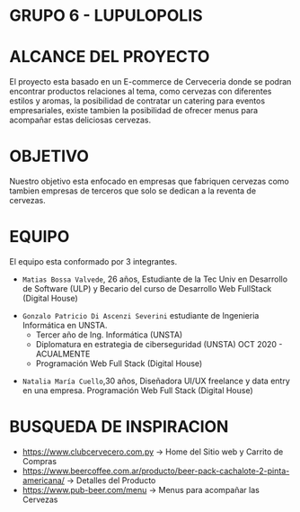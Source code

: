 # GRUPO 6 - LUPULOPOLIS

# ALCANCE DEL PROYECTO
El proyecto esta basado en un E-commerce de Cerveceria donde se podran encontrar productos relaciones al tema, como cervezas con diferentes estilos y aromas, la posibilidad de contratar un catering para eventos empresariales, existe tambien la posibilidad de ofrecer menus para acompañar estas deliciosas cervezas.

# OBJETIVO
Nuestro objetivo esta enfocado en empresas que fabriquen cervezas como tambien empresas de terceros que solo se dedican a la reventa de cervezas.

# EQUIPO
El equipo esta conformado por 3 integrantes.
* `Matias Bossa Valvede`, 26 años, Estudiante de la Tec Univ en Desarrollo de Software (ULP) y Becario del curso de Desarrollo Web FullStack (Digital House)
- `Gonzalo Patricio Di Ascenzi Severini` estudiante de Ingenieria Informática en UNSTA.
    - Tercer año de Ing. Informática (UNSTA)  
    - Diplomatura en estrategia de ciberseguridad (UNSTA) OCT 2020 - ACUALMENTE
    - Programación Web Full Stack (Digital House) 

* `Natalia María Cuello`,30 años, Diseñadora UI/UX freelance y data entry en una empresa. Programación Web Full Stack (Digital House)

# BUSQUEDA DE INSPIRACION

* https://www.clubcervecero.com.py -> Home del Sitio web y Carrito de Compras
* https://www.beercoffee.com.ar/producto/beer-pack-cachalote-2-pinta-americana/ -> Detalles del Producto
* https://www.pub-beer.com/menu -> Menus para acompañar las Cervezas
